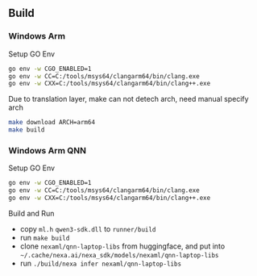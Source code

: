 ## Build

### Windows Arm

Setup GO Env

```bash
go env -w CGO_ENABLED=1
go env -w CC=C:/tools/msys64/clangarm64/bin/clang.exe
go env -w CXX=C:/tools/msys64/clangarm64/bin/clang++.exe
```

Due to translation layer, make can not detech arch, need manual specify arch

```bash
make download ARCH=arm64
make build
```

### Windows Arm QNN

Setup GO Env

```bash
go env -w CGO_ENABLED=1
go env -w CC=C:/tools/msys64/clangarm64/bin/clang.exe
go env -w CXX=C:/tools/msys64/clangarm64/bin/clang++.exe
```

Build and Run

- copy `ml.h` `qwen3-sdk.dll` to `runner/build`
- run `make build`
- clone `nexaml/qnn-laptop-libs` from huggingface, and put into `~/.cache/nexa.ai/nexa_sdk/models/nexaml/qnn-laptop-libs`
- run `./build/nexa infer nexaml/qnn-laptop-libs`
